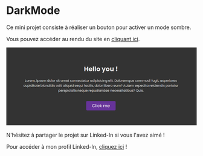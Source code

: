 # DarkMode

Ce mini projet consiste à réaliser un bouton pour activer un mode sombre.

Vous pouvez accéder au rendu du site en [cliquant ici](https://guillaumepirard.github.io/dark_mode/ "Rendu du site").

![Slide](images/capture.PNG)

N'hésitez à partager le projet sur Linked-In si vous l'avez aimé ! 

Pour accéder à mon profil Linked-In, [cliquez ici](https://www.linkedin.com/in/guillaume-pirard/ "Mon profil Linked-In") !
